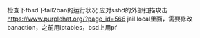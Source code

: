 检查下fbsd下fail2ban的运行状况
应对sshd的外部扫描攻击
https://www.purplehat.org/?page_id=566
jail.local里面，需要修改banaction，之前用iptables，bsd上用pf
